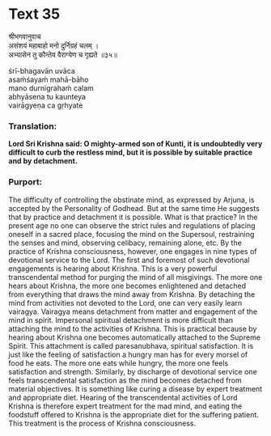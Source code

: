 # Text 35

श्रीभगवानुवाच  
असंशयं महाबाहो मनो दुर्निग्रहं चलम् ।  
अभ्यासेन तु कौन्तेय वैराग्येण च गृह्यते ॥३५॥

śrī-bhagavān uvāca  
asaḿśayaḿ mahā-bāho  
mano durnigrahaḿ calam  
abhyāsena tu kaunteya  
vairāgyeṇa ca gṛhyate



### Translation:

**Lord Sri Krishna said: O mighty-armed son of Kunti, it is undoubtedly very difficult to curb the restless mind, but it is possible by suitable practice and by detachment.**

### Purport:

The difficulty of controlling the obstinate mind, as expressed by Arjuna, is accepted by the Personality of Godhead. But at the same time He suggests that by practice and detachment it is possible. What is that practice? In the present age no one can observe the strict rules and regulations of placing oneself in a sacred place, focusing the mind on the Supersoul, restraining the senses and mind, observing celibacy, remaining alone, etc. By the practice of Krishna consciousness, however, one engages in nine types of devotional service to the Lord. The first and foremost of such devotional engagements is hearing about Krishna. This is a very powerful transcendental method for purging the mind of all misgivings. The more one hears about Krishna, the more one becomes enlightened and detached from everything that draws the mind away from Krishna. By detaching the mind from activities not devoted to the Lord, one can very easily learn vairagya. Vairagya means detachment from matter and engagement of the mind in spirit. Impersonal spiritual detachment is more difficult than attaching the mind to the activities of Krishna. This is practical because by hearing about Krishna one becomes automatically attached to the Supreme Spirit. This attachment is called paresanubhava, spiritual satisfaction. It is just like the feeling of satisfaction a hungry man has for every morsel of food he eats. The more one eats while hungry, the more one feels satisfaction and strength. Similarly, by discharge of devotional service one feels transcendental satisfaction as the mind becomes detached from material objectives. It is something like curing a disease by expert treatment and appropriate diet. Hearing of the transcendental activities of Lord Krishna is therefore expert treatment for the mad mind, and eating the foodstuff offered to Krishna is the appropriate diet for the suffering patient. This treatment is the process of Krishna consciousness.